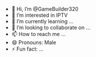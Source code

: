 - 👋 Hi, I’m @GameBuilder320
- 👀 I’m interested in IPTV
- 🌱 I’m currently learning ...
- 💞️ I’m looking to collaborate on ...
- 📫 How to reach me ...
- 😄 Pronouns: Male
- ⚡ Fun fact: ...

<!---
GameBuilder320/GameBuilder320 is a ✨ special ✨ repository because its `README.md` (this file) appears on your GitHub profile.
You can click the Preview link to take a look at your changes.
--->
